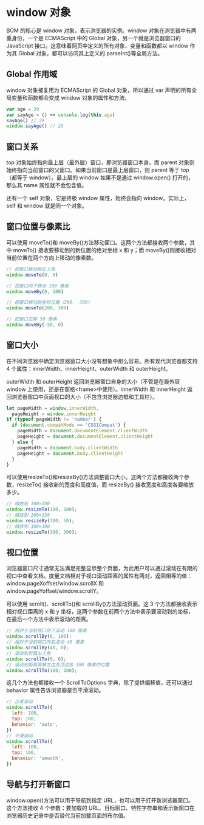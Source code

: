 # **window** 对象

BOM 的核心是 window 对象，表示浏览器的实例。window 对象在浏览器中有两重身份，一个是 ECMAScript 中的 Global 对象，另一个就是浏览器窗口的 JavaScript 接口。这意味着网页中定义的所有对象、变量和函数都以 window 作为其 Global 对象，都可以访问其上定义的 parseInt()等全局方法。

## **Global** 作用域

window 对象被复用为 ECMAScript 的 Global 对象，所以通过 var 声明的所有全局变量和函数都会变成 window 对象的属性和方法。

```js
var age = 29
var sayAge = () => console.log(this.age)
sayAge() // 29
window.sayAge() // 29
```

## 窗口关系

top 对象始终指向最上层（最外层）窗口，即浏览器窗口本身。而 parent 对象则始终指向当前窗口的父窗口。如果当前窗口是最上层窗口，则 parent 等于 top（都等于 window）。最上层的 window 如果不是通过 window.open() 打开的，那么其 name 属性就不会包含值。

还有一个 self 对象，它是终极 window 属性，始终会指向 window。实际上，self 和 window 就是同一个对象。

## 窗口位置与像素比

可以使用 moveTo()和 moveBy()方法移动窗口。这两个方法都接收两个参数，其中 moveTo() 接收要移动到的新位置的绝对坐标 x 和 y；而 moveBy()则接收相对当前位置在两个方向上移动的像素数。

```js
// 把窗口移动到左上角
window.moveTo(0, 0)

// 把窗口向下移动 100 像素
window.moveBy(0, 100)

// 把窗口移动到坐标位置（200， 300）
window.moveTo(200, 300)

// 把窗口左移 50 像素
window.moveBy(-50, 0)
```

## 窗口大小

在不同浏览器中确定浏览器窗口大小没有想象中那么容易。所有现代浏览器都支持 4 个属性：innerWidth、innerHeight、outerWidth 和 outerHeight。

outerWidth 和 outerHeight 返回浏览器窗口自身的大小（不管是在最外层 window 上使用，还是在窗格<frame\>中使用）。innerWidth 和 innerHeight 返回浏览器窗口中页面视口的大小（不包含浏览器边框和工具栏）。

```js
let pageWidth = window.innerWidth,
  pageHeight = window.innerHeight
if (typeof pageWidth != 'number') {
  if (document.compatMode == 'CSS1Compat') {
    pageWidth = document.documentElement.clientWidth
    pageHeight = document.documentElement.clientHeight
  } else {
    pageWidth = document.body.clientWidth
    pageHeight = document.body.clientHeight
  }
}
```

可以使用resizeTo()和resizeBy()方法调整窗口大小。这两个方法都接收两个参数，resizeTo() 接收新的宽度和高度值，而 resizeBy() 接收宽度和高度各要缩放多少。

```js
// 缩放到 100×100 
window.resizeTo(100, 100); 
// 缩放到 200×150 
window.resizeBy(100, 50); 
// 缩放到 300×300 
window.resizeTo(300, 300);
```

## 视口位置

浏览器窗口尺寸通常无法满足完整显示整个页面，为此用户可以通过滚动在有限的视口中查看文档。度量文档相对于视口滚动距离的属性有两对，返回相等的值：window.pageXoffset/window.scrollX 和 window.pageYoffset/window.scrollY。

可以使用 scroll()、scrollTo()和 scrollBy()方法滚动页面。这 3 个方法都接收表示相对视口距离的 x 和 y 坐标，这两个参数在前两个方法中表示要滚动到的坐标，在最后一个方法中表示滚动的距离。

```js
// 相对于当前视口向下滚动 100 像素
window.scrollBy(0, 100); 
// 相对于当前视口向右滚动 40 像素
window.scrollBy(40, 0); 
// 滚动到页面左上角
window.scrollTo(0, 0);
// 滚动到距离屏幕左边及顶边各 100 像素的位置
window.scrollTo(100, 100); 
```

这几个方法也都接收一个 ScrollToOptions 字典，除了提供偏移值，还可以通过 behavior 属性告诉浏览器是否平滑滚动。

```js
// 正常滚动
window.scrollTo({
  left: 100,
  top: 100,
  behavior: 'auto',
})
// 平滑滚动
window.scrollTo({
  left: 100,
  top: 100,
  behavior: 'smooth',
})
```

## 导航与打开新窗口

window.open()方法可以用于导航到指定 URL，也可以用于打开新浏览器窗口。这个方法接收 4 个参数：要加载的 URL、目标窗口、特性字符串和表示新窗口在浏览器历史记录中是否替代当前加载页面的布尔值。

